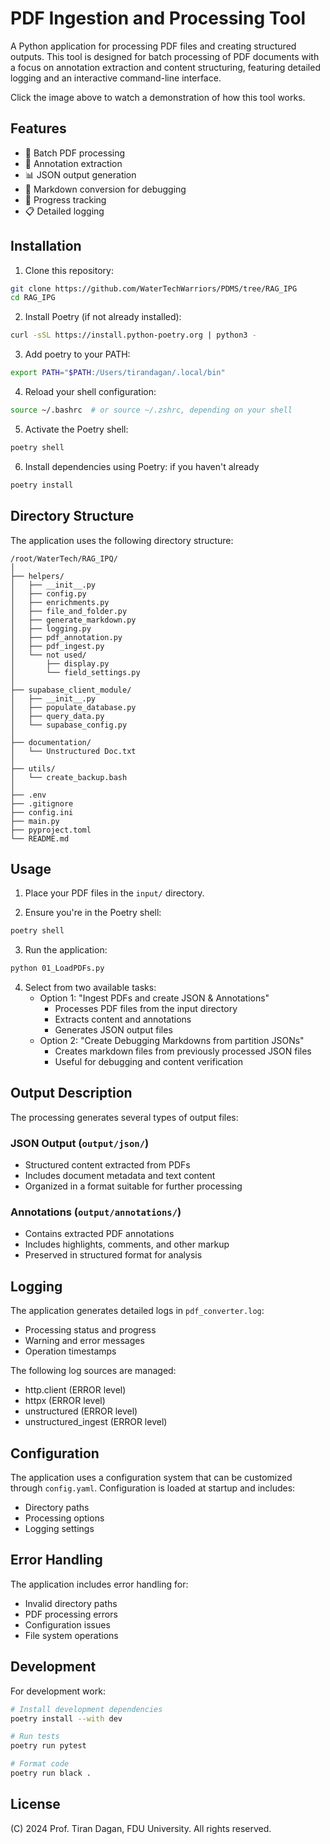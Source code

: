 # PDF Ingestion and Processing Tool

A Python application for processing PDF files and creating structured outputs. This tool is designed for batch processing of PDF documents with a focus on annotation extraction and content structuring, featuring detailed logging and an interactive command-line interface.



Click the image above to watch a demonstration of how this tool works.

## Features

- 📄 Batch PDF processing
- 📑 Annotation extraction
- 📊 JSON output generation
- 📝 Markdown conversion for debugging
- 🔄 Progress tracking
- 📋 Detailed logging

## Installation

1. Clone this repository: 
```bash
git clone https://github.com/WaterTechWarriors/PDMS/tree/RAG_IPG
cd RAG_IPG

```

2. Install Poetry (if not already installed):
```bash
curl -sSL https://install.python-poetry.org | python3 -
```
3. Add poetry to your PATH:
```bash
export PATH="$PATH:/Users/tirandagan/.local/bin"
```
4. Reload your shell configuration:
```bash
source ~/.bashrc  # or source ~/.zshrc, depending on your shell
```

5. Activate the Poetry shell:
```bash
poetry shell
```
6. Install dependencies using Poetry: if you haven't already
```bash
poetry install
```


## Directory Structure

The application uses the following directory structure:

```
/root/WaterTech/RAG_IPQ/
│
├── helpers/
│   ├── __init__.py
│   ├── config.py
│   ├── enrichments.py
│   ├── file_and_folder.py
│   ├── generate_markdown.py
│   ├── logging.py
│   ├── pdf_annotation.py
│   ├── pdf_ingest.py
│   └── not used/
│       ├── display.py
│       └── field_settings.py
│
├── supabase_client_module/
│   ├── __init__.py
│   ├── populate_database.py
│   ├── query_data.py
│   └── supabase_config.py
│
├── documentation/
│   └── Unstructured Doc.txt
│
├── utils/
│   └── create_backup.bash
│
├── .env
├── .gitignore
├── config.ini
├── main.py
├── pyproject.toml
└── README.md
```

## Usage

1. Place your PDF files in the `input/` directory.

2. Ensure you're in the Poetry shell:
```bash
poetry shell
```

3. Run the application:
```bash
python 01_LoadPDFs.py
```

4. Select from two available tasks:
   - Option 1: "Ingest PDFs and create JSON & Annotations"
     - Processes PDF files from the input directory
     - Extracts content and annotations
     - Generates JSON output files
   - Option 2: "Create Debugging Markdowns from partition JSONs"
     - Creates markdown files from previously processed JSON files
     - Useful for debugging and content verification

## Output Description

The processing generates several types of output files:

### JSON Output (`output/json/`)
- Structured content extracted from PDFs
- Includes document metadata and text content
- Organized in a format suitable for further processing

### Annotations (`output/annotations/`)
- Contains extracted PDF annotations
- Includes highlights, comments, and other markup
- Preserved in structured format for analysis

## Logging

The application generates detailed logs in `pdf_converter.log`:
- Processing status and progress
- Warning and error messages
- Operation timestamps

The following log sources are managed:
- http.client (ERROR level)
- httpx (ERROR level)
- unstructured (ERROR level)
- unstructured_ingest (ERROR level)

## Configuration

The application uses a configuration system that can be customized through `config.yaml`. Configuration is loaded at startup and includes:
- Directory paths
- Processing options
- Logging settings

## Error Handling

The application includes error handling for:
- Invalid directory paths
- PDF processing errors
- Configuration issues
- File system operations

## Development

For development work:
```bash
# Install development dependencies
poetry install --with dev

# Run tests
poetry run pytest

# Format code
poetry run black .
```

## License

(C) 2024 Prof. Tiran Dagan, FDU University. All rights reserved.


